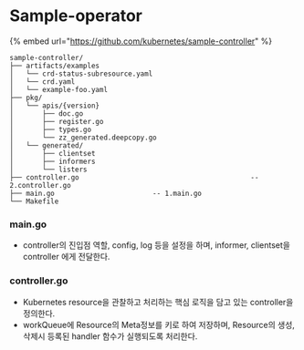 # Sample-operator

{% embed url="https://github.com/kubernetes/sample-controller" %}

```
sample-controller/
├── artifacts/examples							
│   └── crd-status-subresource.yaml
│   └── crd.yaml
│   └── example-foo.yaml
├── pkg/
│   └── apis/{version}
│       ├── doc.go
│       ├── register.go
│       ├── types.go
│       └── zz_generated.deepcopy.go
│   └── generated/
│       ├── clientset
│       ├── informers
│       └── listers
├── controller.go                                          -- 2.controller.go
├── main.go						   -- 1.main.go
└── Makefile
```

### main.go

* controller의 진입점 역할, config, log 등을 설정을 하며, informer, clientset을 controller 에게 전달한다.

### controller.go

* Kubernetes resource을 관찰하고 처리하는 핵심 로직을 담고 있는 controller을 정의한다.&#x20;
* workQueue에 Resource의 Meta정보를 키로 하여 저장하며, Resource의 생성, 삭제시 등록된 handler 함수가 실행되도록 처리한다.



